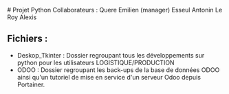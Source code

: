 # Projet Python 
Collaborateurs : Quere Emilien (manager)
                Esseul Antonin
                Le Roy Alexis

## Fichiers :

- Deskop_Tkinter : Dossier regroupant tous les développements sur python pour les utilisateurs LOGISTIQUE/PRODUCTION
- ODOO  : Dossier regroupant les back-ups de la base de données ODOO ainsi qu'un tutoriel de mise en service d'un serveur Odoo depuis Portainer.

